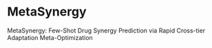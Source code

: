 # MetaSynergy
MetaSynergy: Few-Shot Drug Synergy Prediction via Rapid Cross-tier Adaptation Meta-Optimization
